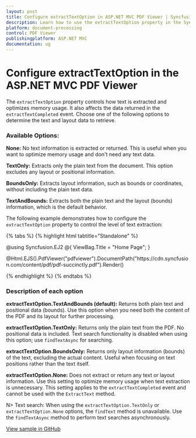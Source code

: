```yaml
---
layout: post
title: Configure extractTextOption in ASP.NET MVC PDF Viewer | Syncfusion
description: Learn how to use the extractTextOption property in the Syncfusion ASP.NET MVC PDF Viewer to control text extraction and memory usage.
platform: document-processing
control: PDF Viewer
publishingplatform: ASP.NET MVC
documentation: ug
---
```


# Configure extractTextOption in the ASP.NET MVC PDF Viewer

The `extractTextOption` property controls how text is extracted and optimizes memory usage. It also affects the data returned in the `extractTextCompleted` event. Choose one of the following options to determine the text and layout data to retrieve.

### Available Options:

**None:** No text information is extracted or returned. This is useful when you want to optimize memory usage and don't need any text data.

**TextOnly:** Extracts only the plain text from the document. This option excludes any layout or positional information.

**BoundsOnly:** Extracts layout information, such as bounds or coordinates, without including the plain text data.

**TextAndBounds:** Extracts both the plain text and the layout (bounds) information, which is the default behavior.

The following example demonstrates how to configure the `extractTextOption` property to control the level of text extraction:

{% tabs %}
{% highlight html tabtitle="Standalone" %}

@using Syncfusion.EJ2
@{
    ViewBag.Title = "Home Page";
}

<div>
    <!-- Render PDF Viewer -->
    @Html.EJS().PdfViewer("pdfviewer").DocumentPath("https://cdn.syncfusion.com/content/pdf/pdf-succinctly.pdf").Render()
</div>

<!-- Ensure necessary Syncfusion scripts and styles are included -->
<script src="https://cdn.syncfusion.com/ej2/31.2.2/dist/ej2.min.js"></script>
<script type="text/javascript">
    window.onload = function () {
        var viewer = document.getElementById('pdfviewer').ej2_instances[0];
        viewer.extractTextOption  = 'None';  // Options: 'None', 'TextOnly', 'BoundsOnly', 'TextAndBounds'
    }
</script>

{% endhighlight %}
{% endtabs %}

### Description of each option
**extractTextOption.TextAndBounds (default):** Returns both plain text and positional data (bounds). Use this option when you need both the content of the PDF and its layout for further processing.

**extractTextOption.TextOnly:** Returns only the plain text from the PDF. No positional data is included. Text search functionality is disabled when using this option; use `findTextAsync` for searching.

**extractTextOption.BoundsOnly:** Returns only layout information (bounds) of the text, excluding the actual content. Useful when focusing on text positions rather than the text itself.

**extractTextOption.None:** Does not extract or return any text or layout information. Use this setting to optimize memory usage when text extraction is unnecessary. This setting applies to the `extractTextCompleted` event and cannot be used with the `ExtractText` method.

N> Text search: When using the `extractTextOption.TextOnly` or `extractTextOption.None` options, the `findText` method is unavailable. Use the `findTextAsync` method to perform text searches asynchronously.

[View sample in GitHub](https://github.com/SyncfusionExamples/mvc-pdf-viewer-examples/tree/master/How%20to)
